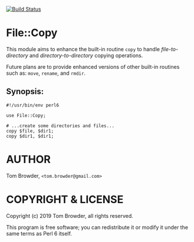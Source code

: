 [![Build Status](https://travis-ci.org/tbrowder/File-Copy.svg?branch=master)](https://travis-ci.org/tbrowder/File-Copy)

# File::Copy

This module aims to enhance the built-in routine `copy` to handle
*file-to-directory* and *directory-to-directory* copying operations.

Future plans are to provide enhanced versions of other built-in
routines such as: `move`, `rename`, and `rmdir`.

## Synopsis:

~~~
#!/usr/bin/env perl6

use File::Copy;

# ...create some directories and files...
copy $file, $dir1;
copy $dir1, $dir1;
~~~

AUTHOR
======

Tom Browder, `<tom.browder@gmail.com>`

COPYRIGHT & LICENSE
===================

Copyright (c) 2019 Tom Browder, all rights reserved.

This program is free software; you can redistribute it or modify
it under the same terms as Perl 6 itself.
